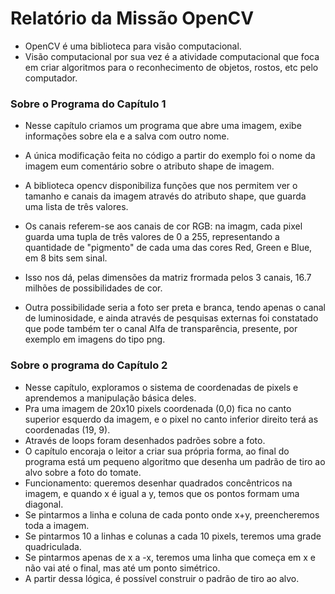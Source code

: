 # Relatório da Missão OpenCV
- OpenCV é uma biblioteca para visão computacional.
- Visão computacional por sua vez é a atividade computacional que foca em criar algoritmos para o reconhecimento de objetos, rostos, etc pelo computador.

### Sobre o Programa do Capítulo 1
- Nesse capítulo criamos um programa que abre uma imagem, exibe informações sobre ela e a salva com outro nome.
- A única modificação feita no código a partir do exemplo foi o nome da imagem eum comentário sobre o atributo shape de imagem.

- A biblioteca opencv disponibiliza funções que nos permitem ver o tamanho e canais da imagem através do atributo shape, que guarda uma lista de três valores.
- Os canais referem-se aos canais de cor RGB: na imagm, cada pixel guarda uma tupla de três valores de 0 a 255, representando a quantidade de "pigmento" de cada uma das cores Red, Green e Blue, em 8 bits sem sinal.
- Isso nos dá, pelas dimensões da matriz frormada pelos 3 canais, 16.7 milhões de possibilidades de cor.
- Outra possibilidade seria a foto ser preta e branca, tendo apenas o canal de luminosidade, e ainda através de pesquisas externas foi constatado que pode também ter o canal Alfa de transparência, presente, por exemplo em imagens do tipo png.


### Sobre o programa do Capítulo 2

- Nesse capítulo, exploramos o sistema de coordenadas de pixels e aprendemos a manipulação básica deles.
- Pra uma imagem de 20x10 pixels coordenada (0,0) fica no canto superior esquerdo da imagem, e o pixel no canto inferior direito terá as coordenadas (19, 9).
- Através de loops foram desenhados padrões sobre a foto.
- O capítulo encoraja o leitor a criar sua própria forma, ao final do programa está um pequeno algoritmo que desenha um padrão de tiro ao alvo sobre a foto do tomate.
- Funcionamento: queremos desenhar quadrados concêntricos na imagem, e quando x é igual a y, temos que os pontos formam uma diagonal.
- Se pintarmos a linha e coluna de cada ponto onde x+y, preencheremos toda a imagem.
- Se pintarmos 10 a linhas e colunas a cada 10 pixels, teremos uma grade quadriculada.
- Se pintarmos apenas de x a -x, teremos uma linha que começa em x e não vai até o final, mas até um ponto simétrico.
- A partir dessa lógica, é possível construir o padrão de tiro ao alvo.